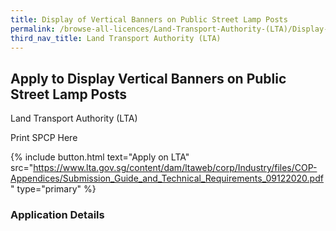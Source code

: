 ```yaml
---
title: Display of Vertical Banners on Public Street Lamp Posts
permalink: /browse-all-licences/Land-Transport-Authority-(LTA)/Display-of-Vertical-Banners-on-Public-Street-Lamp-Posts
third_nav_title: Land Transport Authority (LTA)
---
```


## Apply to Display Vertical Banners on Public Street Lamp Posts

Land Transport Authority (LTA)

Print SPCP Here


{% include button.html text="Apply on LTA" src="https://www.lta.gov.sg/content/dam/ltaweb/corp/Industry/files/COP-Appendices/Submission_Guide_and_Technical_Requirements_09122020.pdf" type="primary" %}

### Application Details

